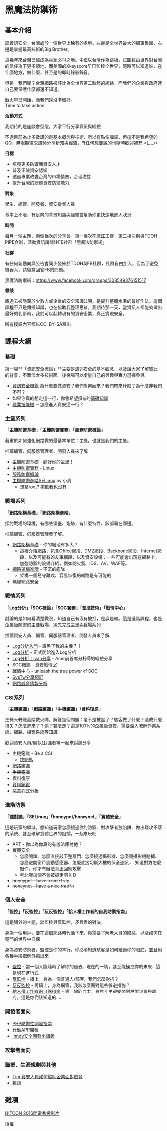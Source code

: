 # 黑魔法防禦術

## 基本介紹

論資訊安全，台灣處於一個世界上稀有的處境。左邊是全世界最大的網軍集團，右邊是掌握最高技術的Big Brother。

這幾年來台灣已經成為兵家必爭之地。中國以台灣作為跳板，試圖藉由世界對台灣的信任攻下更多領地，而美國的Xkeyscore早已監控全世界，隨時可以知道誰，在什麼地方，做什麼，甚至是的即時錄影錄音。

但是，我們呢？台灣網路被評比為全世界第二骯髒的網路，而我們的企業與政府連自己要保護什麼都還不知道。

戰火早已開始，而我們還沒準備好。  
Time to take action

**活動方式**

我期待的是座談會型態，大家平行分享資訊與經驗

不過目前為止多數講的是基本概念與技術，所以有點像講課，但這不是我希望的QQ，無限期徵求講師分享新知與經驗，有任何想要說的也隨時歡迎補充 <(\_ \_)>

**目標**

* 培養更多防禦面資安人才
* 普及正確資安認知
* 透過專業改變台灣的市場情勢，合理收益
* 提升台灣的總體資安防禦能力

**對象**

學生、網管、開發者、資安從業人員

基本上不限，有足夠的背景知識與經驗會幫助你更快速地進入狀況

**時間**

每月一個主題，兩個梯次的分享會。第一梯次在摩茲工寮，第二梯次則與TDOH PIPE合辦，活動資訊請關注FB社群「黑魔法防禦術」

**社群**

有任何新動向與公告會同步發佈於TDOH與FB社群，社群自由加入，但為了避免機器人，請留意回答FB的問題。

黑魔法防禦術：<https://www.facebook.com/groups/308549376151517>

**雜談**

將過去被隱藏於少數人或企業的安全知識公開，是提升整體水準的最好作法。這個課程不只是傳授知識，也在協助我整理思緒。我期待那一天，當資訊人都能夠做出最好的判斷時，我們可以翻轉現有的資安產業，真正實現安全。

所有授課內容都以CC: BY-SA釋出

## 課程大綱

### 基礎
第一場**「資訊安全概論」**主要是講述安全的基本觀念，以及讓大家了解彼此的背景，不牽涉太多技術面。後幾場可以衡量自己的興趣與實力選擇參與。

*   [資訊安全概論](intro.md)
為什麼要做資安？我們為何而來？我們帶來什麼？為什麼非我們不可？
*   如果你真的想走這一行，你會希望擁有的[基礎知識](basic_knowledge.md) 
*   [職業技能樹](TDOH_skilltree.md) －怎麼進入資安這一行？


### 主堡系列
**「主機防禦基礎」「主機防禦實務」「服務防禦概論」**

著重於如何強化網路戰的最基本單位：主機，也就是我們的主堡。

推薦網管、伺服器管理者、開發人員來了解

*   [主機防禦基礎](host_defense_intro.md) - 顧好你的主堡！
*   [主機防禦實務](host_defense_practice.md) - Linux
*   [服務防禦概論](service_defense_intro.md) 
*   [主機防禦進階SELinux](https://docs.google.com/file/d/0B1rfFnHqmPRLRnhDUGFBT1Q2bnM/edit?pli=1) by 小周
    *   想拿root? 抱歉我也沒有

### 戰場系列
**「網路架構基礎」「網路架構進階」**

探討戰場的環境，有哪些堡壘、炮塔，有什麼特性、該部署在哪邊。

推薦網管、伺服器管理者了解。

*   [網路架構基礎](network_defense_intro.md) - 你的城池有多大？
    *   這裡介紹網路，包含Office網段、DMZ網段、Backbone網段、Internet網段、以及可能有的友軍網段，以及資安設備：一些可能會出現在網路上，加強防禦的設備介紹，例如防火牆、IDS、AV、WAF等。
*   [網路架構進階](network_defense_advance.md) - 不沉的艦隊
    *   架構一個易守難攻、容易恢復的網路是有可能的
*   無線網路安全

### 戰情系列
**「Log分析」「SOC概論」「SOC實務」「監控技術」「戰情中心」**

討論的是如何看清楚戰況，知道自己有沒有被打，是贏是輸。這是進階課程，也是企業級防禦的主要戰場，須先完成主堡與戰場系列

推薦資安人員、網管、伺服器管理者、開發人員來了解

*   [Log分析入門](log_analysis_intro.md) - 誰黑了我的主機？！
*   [Log分析](log_analysis.md)  - 正式開始進入Log分析
*   [Log分析：Ivan分享](log_analysis_ivan.pdf) - Acer前首席分析師的經驗分享
*   SOC概論 - 資安戰情室
*   戰情中心 - unleash the true power of SOC
*   [SysTw分享預訂](log_analysis_systw.md)
*   [網路威脅情報分析](http://www.ithome.com.tw/news/108022)

### CSI系列
**「主機鑑識」「網路鑑識」「手機鑑識」「資料復原」**

<s>工具人轉職</s>高階救火隊，解答幾個問題：是不是被黑了？駭客做了什麼？造成什麼損失？怎麼進來了？偷了甚麼走？這是100%的企業級資安，需要深入瞭解作業系統、網路、檔案系統等知識

歡迎資安人員/偏執狂/強者等一起來討論分享

*   主機鑑識 - Be a CSI
    *   [找網馬](https://drive.google.com/file/d/0B3F5ZsA91Z-pSVVyRTdjNFl6OHM/view)
*   網路鑑識
*   <s>手機鑑識</s>
*   資料復原
*   [資料銷毀](data_destroy.md) 
*   [惡意程式分析](malware_analysis_intro.md)

### 進階防禦
**「諜對諜」「SELinux」「honeypot/honeynet」「實體安全」**

這是玩家的領域。想知道玩家怎麼繞過你的防禦、對攻擊者放陷阱、做出難攻不落的系統、甚至破解實體世界的阻攔，一起來玩吧

*   APT - 你以為你真的有辦法應付他？
*   [實體安全](physical_security.md)
    *   怎麼開鎖、怎麼直接敲下整扇門、怎麼繞過攝影機、怎麼讓攝影機瞎掉、怎麼避開窗戶震動感應器、怎麼直接切斷大樓的保全通訊.... 知道對方怎麼敲你，你才有辦法真正回應攻擊
    *   考北喔這個不會被抓走吧ＸＤ
*   <s>honeypot - have a nice trap</s>
*   <s>honeynet - have a nice trap*n</s>

### 個人安全
**「監控」「反監控」「反反監控」「給人權工作者的自我防禦指南」**

這是額外的主題，談監控與反監控，矛與盾的對決。

身為一個用戶，要在這個網路時代活下來，你需要了解老大哥的險惡，以及如何在楚門的世界中自保

身為資安防禦者，監控是你的本行，你必須知道駭客是如何繞過你的眼底，並且用各種手段把例外抓出來

*   [監控](monitoring.md) - 當一個人能隨時了解你的過去、現在的一切，甚至能操控你的未來...這是現在進行式
*   [反監控](anti-monitoring.md)  - 續上，身為一個普通人/駭客，我們怎麼對抗？
*   [反反監控](anti-anti-monitoring.md) - 再續上，身為網管，我該怎麼面對這些躲避措施？
*   [給人權工作者的自保指南](NGO_selfdefense.md) - 第一線的鬥士，身無寸甲卻要面對巨型企業與政府，這是你們該知道的....

### 開發者面向

*   [PHP防禦性開發指南](dev_php_defense.md)
*   [行動APP開發](dev_mobileAPP.md)
*   [Inndy安全開發小講義](https://github.com/Inndy/fresh-foods)

### 攻擊者面向


### 職業、生涯規劃與其他

*   [Tim 資安人員如何協助企業面對威脅](http://www.slideshare.net/timhsu/ss-59206268)
* [雜談](freetalk.md)

## 雜項

[HITCON 2016閃電秀投影片](http://slides.com/sakura26/realdefense-intro-22)

[授權](LICENSE.md)

